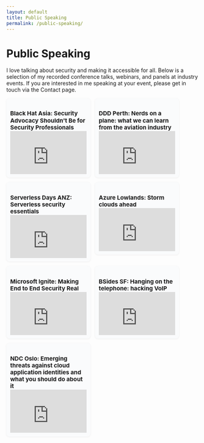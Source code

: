 ```yaml
---
layout: default
title: Public Speaking
permalink: /public-speaking/
---
```


# Public Speaking

I love talking about security and making it accessible for all. Below is a selection of my recorded conference talks, webinars, and panels at industry events. If you are interested in me speaking at your event, please get in touch via the Contact page.

<div style="display: flex; flex-wrap: wrap; gap: 12px; justify-content: flex-start; align-items: flex-start;">
  <div style="flex: 1 1 240px; min-width: 220px; max-width: 31%; box-sizing: border-box; display: flex; flex-direction: column; align-items: stretch; background: #fafbfc; border-radius: 8px; box-shadow: 0 1px 4px #eee; padding: 10px 10px 10px 10px;">
    <h3 style="margin-bottom: 0; font-size: 1.08em; line-height:1.2;">Black Hat Asia: Security Advocacy Shouldn't Be for Security Professionals</h3>
    <iframe src="https://www.youtube.com/embed/7ZA2Vl_VlhE" frameborder="0" allowfullscreen style="width:100%; aspect-ratio:16/9; display:block; margin-top:0;"></iframe>
  </div>
  <div style="flex: 1 1 240px; min-width: 220px; max-width: 31%; box-sizing: border-box; display: flex; flex-direction: column; align-items: stretch; background: #fafbfc; border-radius: 8px; box-shadow: 0 1px 4px #eee; padding: 10px 10px 10px 10px;">
    <h3 style="margin-bottom: 0; font-size: 1.08em; line-height:1.2;">DDD Perth: Nerds on a plane: what we can learn from the aviation industry</h3>
    <iframe src="https://www.youtube.com/embed/pmcbabgFEXY" frameborder="0" allowfullscreen style="width:100%; aspect-ratio:16/9; display:block; margin-top:0;"></iframe>
  </div>
  <div style="flex: 1 1 240px; min-width: 220px; max-width: 31%; box-sizing: border-box; display: flex; flex-direction: column; align-items: stretch; background: #fafbfc; border-radius: 8px; box-shadow: 0 1px 4px #eee; padding: 10px 10px 10px 10px;">
    <h3 style="margin-bottom: 0; font-size: 1.08em; line-height:1.2;">Serverless Days ANZ: Serverless security essentials</h3>
    <iframe src="https://www.youtube.com/embed/Dr2Sx3fQ-8Y" frameborder="0" allowfullscreen style="width:100%; aspect-ratio:16/9; display:block; margin-top:0;"></iframe>
  </div>
  <div style="flex: 1 1 240px; min-width: 220px; max-width: 31%; box-sizing: border-box; display: flex; flex-direction: column; align-items: stretch; background: #fafbfc; border-radius: 8px; box-shadow: 0 1px 4px #eee; padding: 10px 10px 10px 10px;">
    <h3 style="margin-bottom: 0; font-size: 1.08em; line-height:1.2;">Azure Lowlands: Storm clouds ahead</h3>
    <iframe src="https://www.youtube.com/embed/-4Pu0ELX3sk" frameborder="0" allowfullscreen style="width:100%; aspect-ratio:16/9; display:block; margin-top:0;"></iframe>
  </div>
  <div style="flex: 1 1 240px; min-width: 220px; max-width: 31%; box-sizing: border-box; display: flex; flex-direction: column; align-items: stretch; background: #fafbfc; border-radius: 8px; box-shadow: 0 1px 4px #eee; padding: 10px 10px 10px 10px;">
    <h3 style="margin-bottom: 0; font-size: 1.08em; line-height:1.2;">Microsoft Ignite: Making End to End Security Real</h3>
    <iframe src="https://www.youtube.com/embed/VqiCrFhP-KY" frameborder="0" allowfullscreen style="width:100%; aspect-ratio:16/9; display:block; margin-top:0;"></iframe>
  </div>
  <div style="flex: 1 1 240px; min-width: 220px; max-width: 31%; box-sizing: border-box; display: flex; flex-direction: column; align-items: stretch; background: #fafbfc; border-radius: 8px; box-shadow: 0 1px 4px #eee; padding: 10px 10px 10px 10px;">
    <h3 style="margin-bottom: 0; font-size: 1.08em; line-height:1.2;">BSides SF: Hanging on the telephone: hacking VoIP</h3>
    <iframe src="https://www.youtube.com/embed/dC4U3UVZsp8" frameborder="0" allowfullscreen style="width:100%; aspect-ratio:16/9; display:block; margin-top:0;"></iframe>
  </div>
  <div style="flex: 1 1 240px; min-width: 220px; max-width: 31%; box-sizing: border-box; display: flex; flex-direction: column; align-items: stretch; background: #fafbfc; border-radius: 8px; box-shadow: 0 1px 4px #eee; padding: 10px 10px 10px 10px;">
    <h3 style="margin-bottom: 0; font-size: 1.08em; line-height:1.2;">NDC Oslo: Emerging threats against cloud application identities and what you should do about it</h3>
    <iframe src="https://www.youtube.com/embed/EPNjm9AcezA" frameborder="0" allowfullscreen style="width:100%; aspect-ratio:16/9; display:block; margin-top:0;"></iframe>
  </div>
</div>


